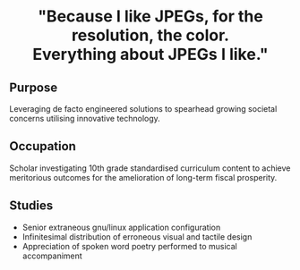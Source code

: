 <h1 align="center">
"Because I like JPEGs, for the resolution, the color.<br>Everything about JPEGs I like."
</h1>

## Purpose

Leveraging de facto engineered solutions to spearhead growing societal concerns utilising innovative technology.

## Occupation

Scholar investigating 10th grade standardised curriculum content to achieve meritorious outcomes for the amelioration of long-term fiscal prosperity.

## Studies

- Senior extraneous gnu/linux application configuration
- Infinitesimal distribution of erroneous visual and tactile design
- Appreciation of spoken word poetry performed to musical accompaniment
